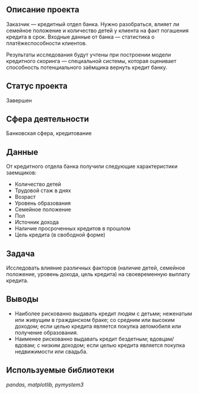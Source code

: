 ## Описание проекта
Заказчик — кредитный отдел банка. Нужно разобраться, влияет ли семейное положение и количество детей у клиента на факт погашения кредита в срок. Входные данные от банка — статистика о платёжеспособности клиентов.

Результаты исследования будут учтены при построении модели кредитного скоринга — специальной системы, которая оценивает способность потенциального заёмщика вернуть кредит банку.

## Статус проекта
Завершен

## Сфера деятельности
Банковская сфера, кредитование

## Данные

От кредитного отдела банка получили следующие характеристики заемщиков:
* Количество детей
* Трудовой стаж в днях
* Возраст
* Уровень образования
* Семейное положение
* Пол
* Источник дохода
* Наличие просроченных кредитов в прошлом
* Цель кредита (в свободной форме)

## Задача

Исследовать влияние различных факторов (наличие детей, семейное положение, уровень дохода, цель кредита) на своевременную выплату кредита. 

## Выводы

* Наиболее рискованно выдавать кредит людям с детьми; неженатым или живущим в гражданском браке; со средним или высоким доходом; если целью кредита является покупка автомобиля или получение образования.
* Наименее рискованно выдавать кредит бездетным; вдовцам/ вдовам; с низким доходом; если целью кредита является покупка недвижимости или свадьба.

## Используемые библиотеки
*pandas, matplotlib, pymystem3*


